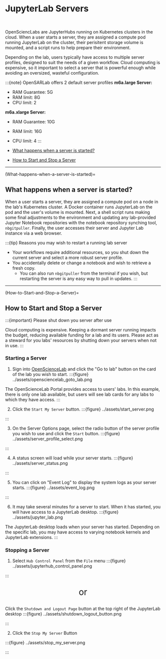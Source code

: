 # JupyterLab Servers
<br>

OpenSciencLabs are JupyterHubs running on Kubernetes clusters in the cloud. When a user starts a server, they are assigned a compute pod running JupyterLab on the cluster, their perisitent storage volume is mounted, and a script runs to help prepare their environment.

Depending on the lab, users typically have access to multiple server profiles, designed to suit the needs of a given workflow. Cloud computing is expensive, so it important to select a server that is powerful enough while avoiding an oversized, wasteful configuration.

:::{note} OpenSARLab offers 2 default server profiles
**m6a.large Server:**
- RAM Guarantee: 5G
- RAM limit: 8G
- CPU limit: 2

**m6a.xlarge Server:**
- RAM Guarantee: 10G
- RAM limit: 16G
- CPU limit: 4
:::

- [What happens when a server is started?](#What-happens-when-a-server-is-started)
- [How to Start and Stop a Server](#How-to-Start-and-Stop-a-Server)

---

(What-happens-when-a-server-is-started)=
## What happens when a server is started?

When a user starts a server, they are assigned a compute pod on a node in the lab's Kubernetes cluster. A Docker container runs JupyterLab on the pod and the user's volume is mounted. Next, a shell script runs making some final adjustments to the environment and updating any lab-provided Jupyter Notebook repositories with the notebook repository synching tool, `nbgitpuller`. Finally, the user accesses their server and Jupyter Lab instance via a web browser.


:::{tip} Reasons you may wish to restart a running lab server

- Your workflows require additional resources, so you shut down the current server and select a more robust server profile.
- You accidentally delete or change a notebook and wish to retrieve a fresh copy.
  - You can also run `nbgitpuller` from the terminal if you wish, but restarting the server is any easy way to pull in updates.
:::


---

(How-to-Start-and-Stop-a-Server)=
## How to Start and Stop a Server

:::{important} Please shut down you server after use 

Cloud computing is expensive. Keeping a dormant server running impacts the budget, reducing available funding for a lab and its users. Please act as a steward for you labs' resources by shutting down your servers when not in use. 
:::

### Starting a Server

1. Sign into  <a href="https://opensciencelab.asf.alaska.edu/" target="_blank">OpenScienceLab</a> and click the "Go to lab" button on the card of the lab you wish to start.
:::{figure} ../assets/opensciencelab_goto_lab.png


The OpenScienceLab Portal provides access to users' labs. In this example, there is only one lab available, but users will see lab cards for any labs to which they have access.
:::

2. Click the `Start My Server` button.
:::{figure} ../assets/start_server.png

:::

3. On the Server Options page, select the radio button of the server profile you wish to use and click the `Start` button.
:::{figure} ../assets/server_profile_select.png


:::

4. A status screen will load while your server starts.
:::{figure} ../assets/server_status.png
 
:::

5. You can click on "Event Log" to display the system logs as your server starts.
:::{figure} ../assets/event_log.png

:::

6. It may take several minutes for a server to start. When it has started, you will have access to a JupyterLab desktop.
:::{figure} ../assets/jupyter_lab.png

The JupyterLab desktop loads when your server has started. Depending on the specific lab, you may have access to varying notebook kernels and JupyterLab extensions.
:::

### Stopping a Server

1. Select `Hub Control Panel` from the `File` menu
:::{figure} ../assets/jupyterhub_control_panel.png

:::

<p style="font-size: 28px; text-align: center;">
or
</p>

Click the `Shutdown and Logout Page` button at the top right of the JupyterLab desktop
:::{figure} ../assets/shutdown_logout_button.png

:::

2. Click the `Stop My Server` Button

:::{figure} ../assets/stop_my_server.png

:::
